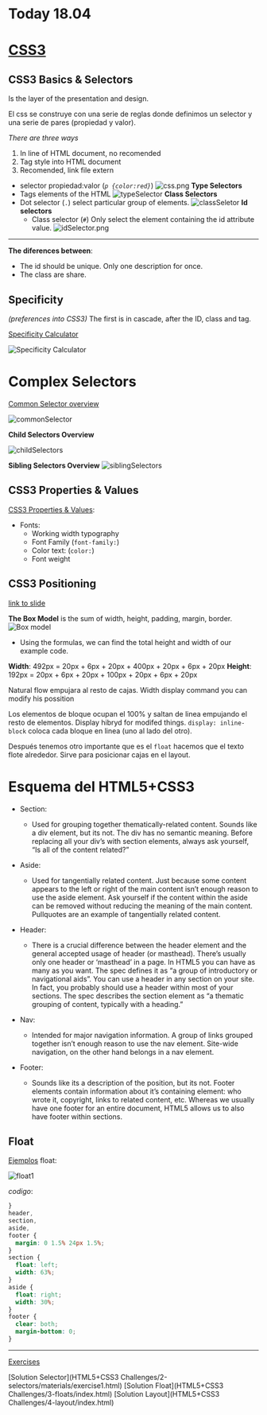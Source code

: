 # Today 18.04

# [CSS3](https://skylabcoders.github.io/bootcamp-abril2017/?full#css3)
## CSS3 Basics & Selectors

Is the layer of the presentation and design.

El css se construye con una serie de reglas donde definimos
un selector y una serie de pares (propiedad y valor).

*There are three ways* 
1.  In line of HTML document, no recomended
2.  Tag style into HTML document
3.  Recomended, link file extern


-   selector propiedad:valor (*``p {color:red}``*)
    ![css.png](img/css.png)
**Type Selectors**
-   Tags elements of the HTML
    ![typeSelector](img/typeSelector.png)
**Class Selectors**
-   Dot selector  (``.``) select particular group of elements.
     ![classSeletor](img/classSelector.png)
**Id selectors**
    + Class selector (``#``) Only select the element containing the id attribute value.
     ![idSelector.png](img/idSelector.png)

---

**The diferences between**:
-   The id should be unique. Only one description for once.
-   The class are share.

## Specificity 
*(preferences into CSS3)*
The first is in cascade, after the ID, class and tag.

[Specificity Calculator](https://specificity.keegan.st/)

![Specificity Calculator](img/specificityCalculator.png
)

# Complex Selectors

[Common Selector overview](http://learn.shayhowe.com/advanced-html-css/complex-selectors/)

![commonSelector](img/commonSelector.png)

**Child Selectors Overview**

![childSelectors](img/childSelectors.png)

**Sibling Selectors Overview**
![siblingSelectors](img/siblingSelectors.png)

## CSS3 Properties & Values

[CSS3 Properties & Values](https://skylabcoders.github.io/bootcamp-abril2017/?full#83):

-   Fonts: 
    * Working width typography
    * Font Family (``font-family:``)
    * Color text: (``color:``)
    * Font weight

## CSS3 Positioning
[link to slide](https://skylabcoders.github.io/bootcamp-abril2017/?full#85)

**The Box Model** is the sum of width, height, padding, margin, border.
![Box model](img/BoxModel.png)

- Using the formulas, we can find the total height and width of our example code.

**Width**: 492px = 20px + 6px + 20px + 400px + 20px + 6px + 20px
**Height**: 192px = 20px + 6px + 20px + 100px + 20px + 6px + 20px

Natural flow empujara al resto de cajas.
Width display command you can modify his possition

Los elementos de bloque ocupan el 100% y saltan de linea empujando el resto de elementos.
Display hibryd for modifed things. ``display: inline-block`` coloca cada bloque en linea (uno al lado del otro).

Después tenemos otro importante que es el ``float`` hacemos que el texto flote alrededor. Sirve para posicionar cajas en el layout.

# Esquema del HTML5+CSS3

-   Section:
    *   Used for grouping together thematically-related content. Sounds like a div element, but its not. The div has no semantic meaning. Before replacing all your div’s with section elements, always ask yourself, “Is all of the content related?”

-   Aside:
    *   Used for tangentially related content. Just because some content appears to the left or right of the main content isn’t enough reason to use the aside element. Ask yourself if the content within the aside can be removed without reducing the meaning of the main content. Pullquotes are an example of tangentially related content.
-   Header:
    *   There is a crucial difference between the header element and the general accepted usage of header (or masthead). There’s usually only one header or ‘masthead’ in a page. In HTML5 you can have as many as you want. The spec defines it as “a group of introductory or navigational aids”. You can use a header in any section on your site. In fact, you probably should use a header within most of your sections. The spec describes the section element as “a thematic grouping of content, typically with a heading.”
-   Nav:
    *   Intended for major navigation information. A group of links grouped together isn’t enough reason to use the nav element. Site-wide navigation, on the other hand belongs in a nav element.
-   Footer:
    *   Sounds like its a description of the position, but its not. Footer elements contain information about it’s containing element: who wrote it, copyright, links to related content, etc. Whereas we usually have one footer for an entire document, HTML5 allows us to also have footer within sections.

## Float

[Ejemplos](http://learn.shayhowe.com/html-css/positioning-content/) float:

![float1](img/float1.png)

*codigo*:

```css
}
header,
section,
aside,
footer {
  margin: 0 1.5% 24px 1.5%;
}
section {
  float: left;
  width: 63%;
}
aside {
  float: right;
  width: 30%;
}
footer {
  clear: both;
  margin-bottom: 0;
}
```

---


[Exercises](https://skylabcoders.github.io/bootcamp-abril2017/?full#95)

[Solution Selector](HTML5+CSS3 Challenges/2-selectors/materials/exercise1.html)
[Solution Float](HTML5+CSS3 Challenges/3-floats/index.html)
[Solution Layout](HTML5+CSS3 Challenges/4-layout/index.html)



